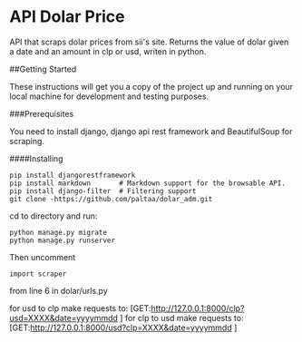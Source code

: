 # API Dolar Price

API that scraps dolar prices from sii's site.
Returns the value of dolar given a date and an amount in clp or usd, writen in python.

##Getting Started

These instructions will get you a copy of the project up and running on your local machine for development and testing purposes.

###Prerequisites

You need to install django, django api rest framework and BeautifulSoup for scraping.



####Installing

```
pip install djangorestframework
pip install markdown       # Markdown support for the browsable API.
pip install django-filter  # Filtering support
git clone -https://github.com/paltaa/dolar_adm.git
```
cd to directory and run:
```
python manage.py migrate
python manage.py runserver
```

Then uncomment
```
import scraper
```
from line 6 in dolar/urls.py

for usd to clp make requests to:
[GET:http://127.0.0.1:8000/clp?usd=XXXX&date=yyyymmdd ]
for clp to usd make requests to:
[GET:http://127.0.0.1:8000/usd?clp=XXXX&date=yyyymmdd ] 

